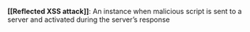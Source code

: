 **[[Reflected XSS attack]]**: An instance when malicious script is sent to a server and activated during the server’s response